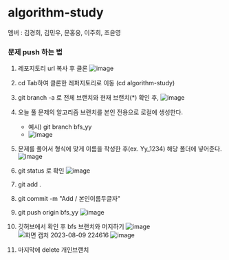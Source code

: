 # algorithm-study

멤버 : 김경희, 김민우, 문홍웅, 이주희, 조윤영

### 문제 push 하는 법
1. 레포지토리 url 복사 후 클론
![image](https://github.com/yoonoi/algorithm-study/assets/94058311/d36cca69-b996-4c99-ba6b-2c7217a530a6)


2. cd Tab하여 클론한 레퍼지토리로 이동 (cd algorithm-study)  
3. git branch -a 로 전체 브랜치와 현재 브랜치(*) 확인 후,
![image](https://github.com/yoonoi/algorithm-study/assets/94058311/3ea6718c-b230-4925-abe9-725aebf5a0dc)


4. 오늘 풀 문제의 알고리즘 브랜치를 본인 전용으로 로컬에 생성한다.
      - 예시) git branch bfs_yy
      - ![image](https://github.com/yoonoi/algorithm-study/assets/94058311/f3ec6a5d-a31f-48be-8001-205eefbc34fc)

6. 문제를 풀어서 형식에 맞게 이름을 작성한 후(ex. Yy_1234) 해당 폴더에 넣어준다.
![image](https://github.com/yoonoi/algorithm-study/assets/94058311/42d11aad-08f6-4e67-9ed4-63335f8de033)

7. git status 로 확인
![image](https://github.com/yoonoi/algorithm-study/assets/94058311/7fbc0380-f807-45fd-93d6-4ba75c12b81f)

8. git add .  
9. git commit -m "Add / 본인이름두글자"  
10. git push origin bfs_yy
![image](https://github.com/yoonoi/algorithm-study/assets/94058311/2b880cee-974c-4dec-9ed9-7a4895d4a915)

11. 깃허브에서 확인 후 bfs 브랜치와 머지하기
    ![image](https://github.com/yoonoi/algorithm-study/assets/94058311/f4013874-cc61-42d6-84c7-88cf7231e611)
    ![화면 캡처 2023-08-09 224616](https://github.com/yoonoi/algorithm-study/assets/94058311/1ea533a9-7334-41d1-932e-66d33d76cb8a)
    ![image](https://github.com/yoonoi/algorithm-study/assets/94058311/475628e9-461b-4e75-91db-7b6a5fa412e7)
12. 마지막에 delete 개인브랜치 



 
